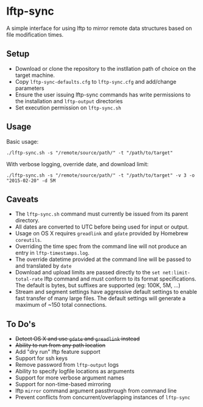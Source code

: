 # lftp-sync
A simple interface for using lftp to mirror remote data structures based on file modification times.

## Setup
- Download or clone the repository to the instllation path of choice on the target machine.
- Copy `lftp-sync-defaults.cfg` to `lftp-sync.cfg` and add/change parameters
- Ensure the user issuing lftp-sync commands has write permissions to the installation and `lftp-output` directories
- Set execution permission on `lftp-sync.sh`

## Usage
Basic usage:

    ./lftp-sync.sh -s "/remote/source/path/" -t "/path/to/target"
With verbose logging, override date, and download limit:

    ./lftp-sync.sh -s "/remote/source/path/" -t "/path/to/target" -v 3 -o "2015-02-20" -d 5M

## Caveats
* The `lftp-sync.sh` command must currently be issued from its parent directory.
* All dates are converted to UTC before being used for input or output.
* Usage on OS X requires `greadlink` and `gdate` provided by Homebrew `coreutils`.
* Overriding the time spec from the command line will not produce an entry in `lftp-timestamps.log`.
* The override datetime provided at the command line will be passed to and translated by `date`
* Download and upload limits are passed directly to the `set net:limit-total-rate` lftp command and must conform to its format specifications. The default is bytes, but suffixes are supported (eg: 100K, 5M, ...)
* Stream and segment settings have aggressive default settings to enable fast transfer of many large files. The default settings will generate a maximum of ~150 total connections.

## To Do's
* ~~Detect OS X and use `gdate` and `greadlink` instead~~
* ~~Ability to run from any path location~~
* Add "dry run" lftp feature support
* Support for ssh keys
* Remove password from `lftp-output` logs
* Ability to specify logfile locations as arguments
* Support for more verbose argument names
* Support for non-time-based mirroring
* lftp `mirror` command argument passthrough from command line
* Prevent conflicts from concurrent/overlapping instances of `lftp-sync`